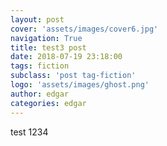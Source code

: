 ```yaml
---
layout: post
cover: 'assets/images/cover6.jpg'
navigation: True
title: test3 post
date: 2018-07-19 23:18:00
tags: fiction
subclass: 'post tag-fiction'
logo: 'assets/images/ghost.png'
author: edgar
categories: edgar
---
```


test 1234